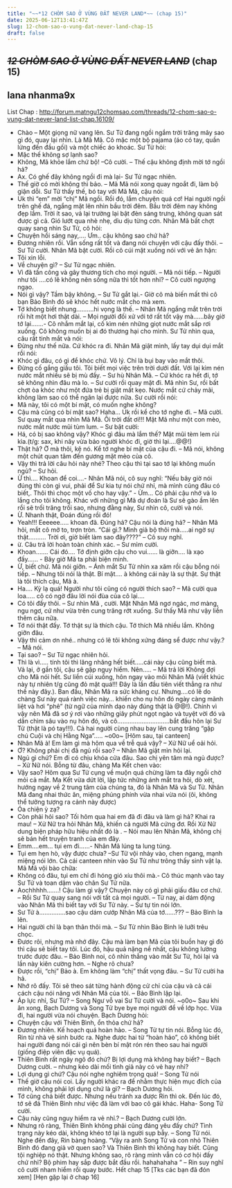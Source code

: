 ```yaml
---
title: "~~*12 CHÒM SAO Ở VÙNG ĐẤT NEVER LAND*~~ (chap 15)"
date: 2025-06-12T13:41:47Z
slug: 12-chom-sao-o-vung-dat-never-land-chap-15
draft: false
---
```


## ~~*12 CHÒM SAO Ở VÙNG ĐẤT NEVER LAND*~~ (chap 15)

## lana nhanma9x

List Chap : http://forum.matngu12chomsao.com/threads/12-chom-sao-o-vung-dat-never-land-list-chap.16109/
 
 

 
- Chào – Một giọng nữ vang lên.
Sư Tử đang ngồi ngắm trời trăng mây sao gì đó, quay lại nhìn. Là Mã Mã. Cô mặc một bộ pajama (áo có tay, quần lửng đến đầu gối) và một chiếc áo khoác. Sư Tử hỏi:
 - Mặc thế không sợ lạnh sao?
 - Không, Mã khỏe lắm chứ bộ! –Cô cười. – Thế cậu không định mời tớ ngồi hả?
 - Ax. Có ghế đây không ngồi đi mà lại- Sư Tử ngạc nhiên.
 - Thế giờ có mời không thì bảo. – Mã Mã nói xong quay ngoắt đi, làm bộ giận dỗi.
 Sư Tử thấy thế, bó tay với Mã Mã, cậu nói:
 - Uk thì “em” mời “chị” Mã ngồi. Rồi đó, lắm chuyện quá cơ!
 Hai người ngồi trên ghế đá, ngẩng mặt lên nhìn bầu trời đêm. Bầu trời đêm nay không đẹp lắm. Trời ít sao, vả lại trường lại bật đèn sáng trưng, không quan sát được gì cả. Gió lướt qua nhè nhẹ, dìu dịu từng cơn. Nhân Mã bất chợt quay sang nhìn Sư Tử, cô hỏi:
 - Chuyện hồi sáng nay,…. Ưm.. cậu không sao chứ hả?
 - Đương nhiên rồi. Vẫn sống rất tốt và đang nói chuyện với cậu đấy thôi. – Sư Tử cười.
 Nhân Mã bật cười. Rồi cô cúi mặt xuống nói với vẻ ân hận:
 - Tôi xin lỗi.
 - Về chuyện gì? – Sư Tử ngạc nhiên.
 - Vì đã tấn công và gây thương tích cho mọi người. – Mã nói tiếp. – Người như tôi ….có lẽ không nên sống nữa thì tốt hơn nhỉ? – Cô cười ngượng ngạo.
 - Nói gì vậy? Tầm bậy không. – Sư Tử gắt lại.- Giờ cô mà biến mất thì cô bạn Bảo Bình đó sẽ khóc hết nước mắt cho mà xem.
 - Tớ không biết nhung……….hi vọng là thế. – Nhân Mã ngẩng mắt trên trời rồi hít một hơi thật dài. – Mọi người đối xử với tớ rất tốt vậy mà……bây giờ tớ lại…….- Cô nhắm mắt lại, cố kìm nén những giọt nước mắt sắp rơi xuống. Cô không muốn bị ai đó thương hại cho mình.
 Sư Tử nhìn qua, câu rất tinh mắt và nói:
 - Đừng như thế nữa. Cứ khóc ra đi.
 Nhân Mã giật mình, lấy tay dụi dụi mắt rồi nói:
 - Khóc gì đâu, có gì để khóc chứ. Vô lý. Chỉ là bụi bay vào mắt thôi.
 - Đừng cố gắng giấu tôi. Tôi biết mọi việc trên trời dưới đất. Với lại kìm nén nước mắt nhiều sẽ bị mù đấy. – Sư hù Nhân Mã. – Cứ khóc ra hết đi, tớ sẽ không nhìn đâu mà lo. – Sư cười rồi quay mặt đi.
 Mã nhìn Sư, rồi bất chợt òa khóc như một đứa trẻ bị giật mất kẹo. Nước mắt cứ chảy mãi, không làm sao có thể ngăn lại được nữa. Sư cười rồi nói:
 - Mã này, tôi có một bí mật, có muốn nghe không?
 - Cậu mà cũng có bí mật sao? Haha… Uk rồi kể cho tớ nghe đi. – Mã cười.
 Sư quay mắt qua nhìn Mã Mã. Ôi trời đất ơi!!! Mặt Mã như một con mèo, nước mắt nước mũi tùm lum. – Sư bật cười:
 - Há, có bị sao không vậy? Khóc gì đâu mà lắm thế? Mặt mũi tèm lem rùi kìa.(t/g: sax, khi nãy vừa bảo người khóc đi, giờ thì lại….@@!)
 - Thật hả? Ờ mà thôi, kệ nó. Kể tớ nghe bí mật của cậu đi. – Mã nói, không một chút quan tâm đến gương mặt mèo của cô.
 - Vậy thì trả lời câu hỏi này nhé? Theo cậu thì tại sao tớ lại không muốn ngủ? – Sư hỏi.
 - Ừ thì…. Khoan để coi….- Nhân Mã nói, cô suy nghĩ: “Nếu bây giờ nói đúng thì còn gì vui, phải để Sư kia tự nói chứ nhỉ, mà mình cũng đâu có biết,. Thôi thì chọc một vố cho hay vậy.” - Ừm… Có phải cậu nhớ và lo lắng cho tôi không.
 Khác với những gì Mã dự đoán là Sư sẽ gào ầm lên rồi sẽ trối trăng trối sao, nhưng đằng này, Sư nhìn cô, cười và nói.
 - Ừ. Nhanh thật, Đoán đúng rồi đó!
 - Yeah!!! Eeeeee….. khoan đã. Đúng hả? Cậu nói là đúng hả? – Nhân Mã hỏi, mắt cô mở to, trợn tròn. “Cái gì.? Mình giả bộ thôi mà…..ai ngờ sự thật………. Trời ơi, giờ biết làm sao đây????” – Cô suy nghĩ.
 - ừ. Câu trả lời hoàn toàn chính xác. – Sư mỉm cười.
 - Khoan……. Cái đó…. Tớ định giỡn cậu cho vui…… là giỡn…. là xạo đấy…… - Bây giờ Mã ta phải biện minh.
 - Ừ, biết chứ. Mã nói giỡn. – Ánh mắt Sư Tử nhìn xa xăm rồi cậu bỗng nói tiếp. – Nhưng tôi nói là thật. Bí mật…. à không cái này là sự thật. Sự thật là tôi thích cậu, Mã à.
 - Ha…. Kỳ lạ quá! Người như tôi cũng có người thích sao? – Mã cười qua loa….. cô có ngờ đâu lời nói đùa của cô lại…. 
 - Có tôi đấy thôi. – Sư nhìn Mã , cười.
 Mặt Nhân Mã ngơ ngác, mơ màng, ngu ngơ, cứ như vừa trên cung trăng rớt xuống. Sư thấy Mã như vậy liền thêm câu nữa.
 - Tớ nói thật đấy. Tớ thật sự là thích cậu. Tớ thích Mã nhiều lắm. Không giỡn đâu.
 - Vậy thì cảm ơn nhé.. nhưng có lẽ tôi không xứng đáng sể được như vậy.? – Mã nói.
 - Tại sao? – Sư Tử ngạc nhiên hỏi.
 - Thì là vì….. tính tôi thì lăng nhăng hết biết…..cái này cậu cũng biết mà. Vả lại, ở gần tôi, cậu sẽ gặp nguy hiểm. Nên….. – Mã trả lời
 Không đợi cho Mã nói hết. Sư liền cúi xuống, hôn ngay vào môi Nhân Mã (viết khúc này tự nhiên t/g cũng đỏ mặt quá!!! Đây là lần đầu tiên viết thẳng ra như thế này đây.). Ban đầu, Nhân Mã ra sức kháng cự. Nhưng….có lẽ do chàng Sư này quá rành việc này… khiến cho nụ hôn đó ngày càng mãnh liệt và hơi “phê” (từ ngữ của mình dạo này đúng thật là @@!). Chính vì vậy nên Mã đã sơ ý rơi vào những giây phút ngọt ngào và tuyệt vời đó và dần chìm sâu vào nụ hôn đó, và cô………………………...bắt đầu hôn lại Sư Tử (thật là pó tay!!!). Cả hai người cùng nhau bay lên cung trăng “gặp chú Cuội và chị Hằng Nga”…..
~o0o~
 [Hôm sau, tại canteen]
 - Nhân Mã à! Em làm gì mà hôm qua về trễ quá vậy? – Xử Nữ uể oải hỏi.
 - Ơ? Không phải chị đã ngủ rồi sao? – Nhân Mã giật mìn hỏi lại.
 - Ngủ gì chứ? Em đi có chịu khóa cửa đâu. Sao chị yên tâm mà ngủ được? – Xử Nữ nói.
 Bỗng từ đâu, chàng Ma Kết chen vào:
 - Vậy sao? Hôm qua Sư Tử cụng về muộn quá chừng làm ta đây ngồi chờ mỏi cả mắt.
 Ma Kết vừa dứt lời, lập tức những ánh mắt tra hỏi, dò xét, hướng ngay về 2 trung tâm của chúng ta, đó là Nhân Mã và Sư Tử. Nhân Mã đang nhai thức ăn, miệng phúng phính vừa nhai vừa nói (ôi, không thể tưởng tượng ra cảnh này được)
 - Óa chiện ỳ zạ?
 - Còn phải hỏi sao? Tối hôm qua hai em đã đi đâu và làm gì hả? Khai ra mau! – Xử Nữ tra hỏi Nhân Mã, khiến cả người Mã cứng đơ. Rồi Xử Nữ dung biện pháp hữu hiệu nhất đó là . – Nói mau lên Nhân Mã, không chị sẽ bán hết truyện tranh của em đây.
 - Emm….em… tụi em đi……- Nhân Mã lúng ta lung túng.
 - Tụi em hẹn hò, vậy được chưa? –Sư Tử vội nhảy vào, chen ngang, mạnh miệng nói lớn.
 Cả cái canteen nhìn vào Sư Tử như trông thấy sinh vật lạ. Mã Mã vội bào chữa:
 - Không có đâu, tụi em chỉ đi hóng gió xíu thôi mà.- Cô thúc mạnh vào tay Sư Tử và toan dậm vào chân Sư Tử nữa.
 - Aochhhhh…….! Cậu làm gì vậy? Chuyện này có gì phải giấu đâu cơ chứ. – Rồi Sư Tử quay sang nói với tất cả mọi người. – Từ nay, ai dám động vào Nhân Mã thì biết tay với Sư Tử này. – Sư tự tin nói lớn.
 - Sư Tử à……………sao cậu dám cướp Nhân Mã của tớ……??? – Bảo Bình la lên.
 - Hai người chỉ là bạn thân thôi mà. – Sư Tử nhìn Bảo Bình lè lưỡi trêu chọc.
 - Đươc rôi, nhưng mà nhớ đây. Cậu mà làm bạn Mã của tôi buồn hay gì đó thì cậu sẽ biết tay tôi. Lúc đó, hậu quả nặng nề nhất, cậu không lường trước được đâu. – Bảo Bình noi, cô nhìn thẳng vào mắt Sư Tử, hỏi lại và lần này kiên cường hơn. – Nghe rõ chưa?
 - Được rồi, “chị” Bảo à. Em không làm “chị” thất vọng đâu. – Sư Tử cười ha hả.
 - Nhớ rõ đấy. Tôi sẽ theo sát từng hành động cử chỉ của cậu và cả cái cách cậu nói năng với Nhân Mã của tôi. – Bảo Bình lặp lại.
 - Áp lực nhỉ, Sư Tử? – Song Ngư vỗ vai Sư Tử cười và nói.
~o0o~
 Sau khi ăn xong, Bạch Dương và Song Tử bye bye mọi người để về lớp học. Vừa đi, hai người vừa nói chuyện. Bạch Dương hỏi:
 - Chuyện cậu với Thiên Bình, ổn thỏa chứ hả?
 - Đương nhiên. Kế hoạch quá hoàn hảo. – Song Tử tự tin nói.
 Bỗng lúc đó, Rin từ nhà vệ sinh bước ra. Nghe được hai từ “hoàn hảo”, cô không biết hai người đang nói cái gì nên bèn bí mật rón rén theo sau hai người (giống điệp viên đặc vụ quá).
 - Thiên Bình rất ngây ngô đó chứ? Bị lợi dụng mà không hay biết? – Bạch Dương cười. – nhưng kéo dài mối tình giả này có vẻ hay nhỉ?
 - Lợi dụng gì chứ? Cậu nói nghe nghiêm trọng quá! – Song Tử nói
 - Thế giờ cậu nói coi. Lấy người khác ra để nhằm thực hiện mục đích của mình, không phải lợi dụng chứ là gì? – Bạch Dương hỏi.
 - Tớ cũng chả biết được. Nhưng nếu tránh xa được Rin thì ok. Đến lúc đó, tớ sẽ đá Thiên Bình như việc đã làm với bao cô gái khác. Haha- Song Tử cười.
 - Cậu này cũng nguy hiểm ra vẻ nhỉ.? – Bạch Dương cười lớn.
 - Nhưng rõ ràng, Thiên Bình không phải cũng đáng yêu đấy chứ? Tình trạng này kéo dài, không khéo tớ lại là người sụp bẫy. – Song Tử nói.
 Nghe đến đây, Rin bàng hoàng. “Vậy ra anh Song Tử và con nhỏ Thiên Bình đó đang giả vờ quen sao? Và Thiên Bình thì không hay biết. Cũng tội nghiệp nó thật. Nhưng không sao, rõ ràng mình vẫn có cơ hội đấy chứ nhỉ? Bộ phim hay sắp được bắt đầu rồi. hahahahaha ” – Rin suy nghĩ cô cười nham hiểm rồi quay bước.
 Hết chap 15
 [Tks các bạn đã đón xem]
 [Hẹn gặp lại ở chap 16]
